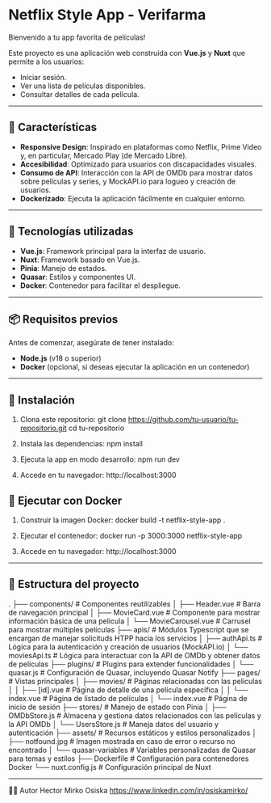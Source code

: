 # Netflix Style App - Verifarma

Bienvenido a tu app favorita de películas!

Este proyecto es una aplicación web construida con **Vue.js** y **Nuxt** que permite a los usuarios:
- Iniciar sesión.
- Ver una lista de películas disponibles.
- Consultar detalles de cada película.

---

## 🚀 Características
- **Responsive Design**: Inspirado en plataformas como Netflix, Prime Video y, en particular, Mercado Play (de Mercado Libre).
- **Accesibilidad**: Optimizado para usuarios con discapacidades visuales.
- **Consumo de API**: Interacción con la API de OMDb para mostrar datos sobre películas y series, y MockAPI.io para logueo y creación de usuarios.
- **Dockerizado**: Ejecuta la aplicación fácilmente en cualquier entorno.

---

## 🔧 Tecnologías utilizadas
- **Vue.js**: Framework principal para la interfaz de usuario.
- **Nuxt**: Framework basado en Vue.js.
- **Pinia**: Manejo de estados.
- **Quasar**: Estilos y componentes UI.
- **Docker**: Contenedor para facilitar el despliegue.

---

## 📦 Requisitos previos

Antes de comenzar, asegúrate de tener instalado:
- **Node.js** (v18 o superior)
- **Docker** (opcional, si deseas ejecutar la aplicación en un contenedor)

---

## 🚀 Instalación

1. Clona este repositorio:
git clone https://github.com/tu-usuario/tu-repositorio.git
cd tu-repositorio

2. Instala las dependencias:
npm install

3. Ejecuta la app en modo desarrollo:
npm run dev

4. Accede en tu navegador:
http://localhost:3000

## 🐳 Ejecutar con Docker
1. Construir la imagen Docker:
docker build -t netflix-style-app .

2. Ejecutar el contenedor:
docker run -p 3000:3000 netflix-style-app

3. Accede en tu navegador:
http://localhost:3000

---

## 📖 Estructura del proyecto
.
├── components/           # Componentes reutilizables
│   ├── Header.vue        # Barra de navegación principal
│   ├── MovieCard.vue     # Componente para mostrar información básica de una película
│   └── MovieCarousel.vue # Carrusel para mostrar múltiples películas
├── apis/                 # Módulos Typescript que se encargan de manejar solicituds HTPP hacia los servicios
│   ├── authApi.ts        # Lógica para la autenticación y creación de usuarios (MockAPI.io)
│   └── moviesApi.ts      # Lógica para interactuar con la API de OMDb y obtener datos de películas
├── plugins/              # Plugins para extender funcionalidades
│   └── quasar.js         # Configuración de Quasar, incluyendo Quasar Notify
├── pages/                # Vistas principales
│   ├── movies/           # Páginas relacionadas con las películas
│   │   ├── [id].vue      # Página de detalle de una película específica
│   │   └── index.vue     # Página de listado de películas
│   └── index.vue         # Página de inicio de sesión
├── stores/               # Manejo de estado con Pinia
│   ├── OMDbStore.js      # Almacena y gestiona datos relacionados con las películas y la API OMDb
│   └── UsersStore.js     # Maneja datos del usuario y autenticación
├── assets/               # Recursos estáticos y estilos personalizados
│   ├── notfound.jpg      # Imagen mostrada en caso de error o recurso no encontrado
│   └── quasar-variables  # Variables personalizadas de Quasar para temas y estilos
├── Dockerfile            # Configuración para contenedores Docker
└── nuxt.config.js        # Configuración principal de Nuxt

---

👨‍💻 Autor
Hector Mirko Osiska
https://www.linkedin.com/in/osiskamirko/
